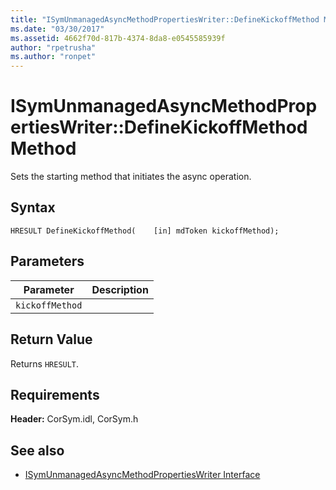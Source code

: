 ```yaml
---
title: "ISymUnmanagedAsyncMethodPropertiesWriter::DefineKickoffMethod Method"
ms.date: "03/30/2017"
ms.assetid: 4662f70d-817b-4374-8da8-e0545585939f
author: "rpetrusha"
ms.author: "ronpet"
---
```

# ISymUnmanagedAsyncMethodPropertiesWriter::DefineKickoffMethod Method
Sets the starting method that initiates the async operation.  
  
## Syntax  
  
```idl  
HRESULT DefineKickoffMethod(    [in] mdToken kickoffMethod);  
```  
  
## Parameters  
  
|Parameter|Description|  
|---------------|-----------------|  
|`kickoffMethod`||  
  
## Return Value  
 Returns `HRESULT`.  
  
## Requirements  
 **Header:** CorSym.idl, CorSym.h  
  
## See also

- [ISymUnmanagedAsyncMethodPropertiesWriter Interface](../../../../docs/framework/unmanaged-api/diagnostics/isymunmanagedasyncmethodpropertieswriter-interface.md)
